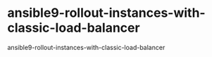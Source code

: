 # ansible9-rollout-instances-with-classic-load-balancer
ansible9-rollout-instances-with-classic-load-balancer

